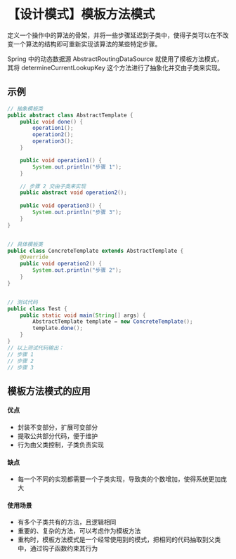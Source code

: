 # 【设计模式】模板方法模式
定义一个操作中的算法的骨架，并将一些步骤延迟到子类中，使得子类可以在不改变一个算法的结构即可重新实现该算法的某些特定步骤。

Spring 中的动态数据源 AbstractRoutingDataSource 就使用了模板方法模式，其将 determineCurrentLookupKey 这个方法进行了抽象化并交由子类来实现。

## 示例
```java
// 抽象模板类
public abstract class AbstractTemplate {
    public void done() {
        operation1();
        operation2();
        operation3();
    }

    public void operation1() {
        System.out.println("步骤 1");
    }

    // 步骤 2 交由子类来实现
    public abstract void operation2();
    
    public void operation3() {
        System.out.println("步骤 3");
    }
}


// 具体模板类
public class ConcreteTemplate extends AbstractTemplate {
    @Override
    public void operation2() {
        System.out.println("步骤 2");
    }
}


// 测试代码
public class Test {
	public static void main(String[] args) {
		AbstractTemplate template = new ConcreteTemplate();
		template.done();
	}
}
// 以上测试代码输出：
// 步骤 1
// 步骤 2
// 步骤 3
```

## 模板方法模式的应用

#### 优点
* 封装不变部分，扩展可变部分
* 提取公共部分代码，便于维护
* 行为由父类控制，子类负责实现

#### 缺点
* 每一个不同的实现都需要一个子类实现，导致类的个数增加，使得系统更加庞大

#### 使用场景
* 有多个子类共有的方法，且逻辑相同
* 重要的、复杂的方法，可以考虑作为模板方法
* 重构时，模板方法模式是一个经常使用到的模式，把相同的代码抽取到父类中，通过钩子函数约束其行为
